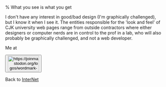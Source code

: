 % What you see is what you get

I don't have any interest in good/bad design (I'm graphically challenged), but I know it when I see it. The entities responsible for the 'look and feel' of CJK university web pages range from outside contractors where either designers or computer nerds are in control to the prof in a lab, who will also probably be graphically challenged, and not a web developer.


Me at
<form action='https://mastodon.sdf.org/@drbean'>
<button type='submit' class='btn'>
<img src='./mastodon.svg'
alt='https://joinmastodon.org/logos/wordmark-black-text.svg'
style='width:100px;height:50px'/>
</button></form>

Back to [InterNet](InterNet.html)
